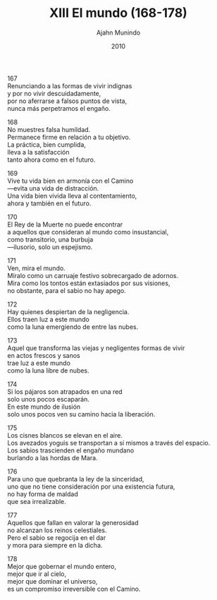 ﻿---
author: "Ajahn Munindo"
title: "XIII El mundo (168-178)"
booktitle: "Un Dhammapada para la Contemplación"
source: "https://forestsangha.org/teachings/books/un-dhammapada-para-la-contemplacion?language=Espa%C3%B1ol"
license: "BY-NC-ND"
publisher: "dhammamagga"
date: 2010
pubyear: 2010-2019 
weight: 13
draft: false
---  

167  
Renunciando a las formas de vivir indignas  
y por no vivir descuidadamente,  
por no aferrarse a falsos puntos de vista,  
nunca más perpetramos el engaño.   

168  
No muestres falsa humildad.  
Permanece firme en relación a tu objetivo.  
La práctica, bien cumplida,  
lleva a la satisfacción  
tanto ahora como en el futuro.  

169  
Vive tu vida bien en armonía con el Camino  
—evita una vida de distracción.  
Una vida bien vivida lleva al contentamiento,  
ahora y también en el futuro.  

170  
El Rey de la Muerte no puede encontrar  
a aquellos que consideran al mundo como insustancial,  
como transitorio, una burbuja  
—ilusorio, solo un espejismo.  

171  
Ven, mira el mundo.  
Míralo como un carruaje festivo sobrecargado de adornos.  
Mira como los tontos están extasiados por sus visiones,  
no obstante, para el sabio no hay apego.   

172  
Hay quienes despiertan de la negligencia.  
Ellos traen luz a este mundo  
como la luna emergiendo de entre las nubes.  

173  
Aquel que transforma las viejas y negligentes formas de vivir  
en actos frescos y sanos  
trae luz a este mundo  
como la luna libre de nubes.  

174  
Si los pájaros son atrapados en una red  
solo unos pocos escaparán.  
En este mundo de ilusión  
solo unos pocos ven su camino hacia la liberación.  

175  
Los cisnes blancos se elevan en el aire.  
Los avezados yoguis se transportan a sí mismos a través del espacio.  
Los sabios trascienden el engaño mundano  
burlando a las hordas de Mara.  

176  
Para uno que quebranta la ley de la sinceridad,  
uno que no tiene consideración por una existencia futura,  
no hay forma de maldad  
que sea irrealizable.  

177  
Aquellos que fallan en valorar la generosidad  
no alcanzan los reinos celestiales.  
Pero el sabio se regocija en el dar  
y mora para siempre en la dicha.  

178  
Mejor que gobernar el mundo entero,  
mejor que ir al cielo,  
mejor que dominar el universo,  
es un compromiso irreversible con el Camino.  
